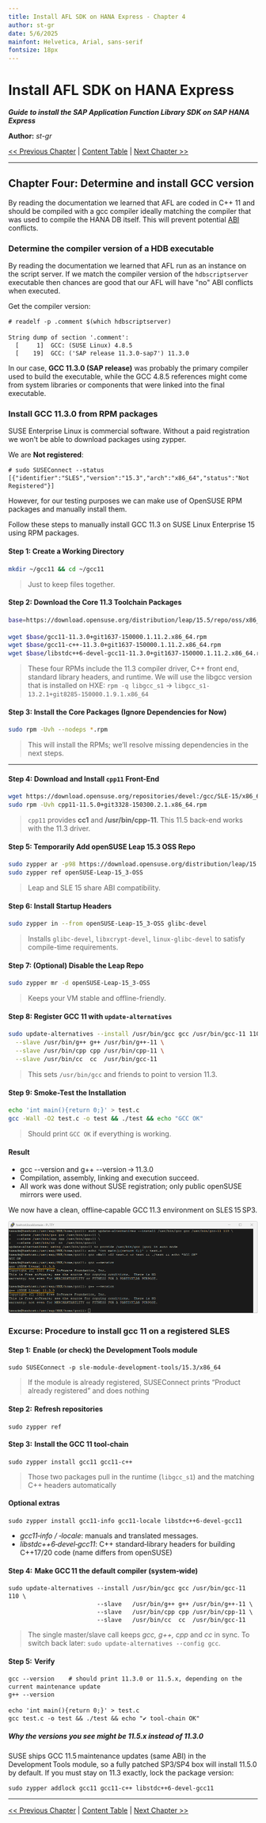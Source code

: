 ```yaml
---
title: Install AFL SDK on HANA Express - Chapter 4
author: st-gr
date: 5/6/2025
mainfont: Helvetica, Arial, sans-serif
fontsize: 18px
---
```


Install AFL SDK on HANA Express
===============================

***Guide to install the SAP Application Function Library SDK on SAP HANA Express***

**Author:** *st-gr*

[<< Previous Chapter](chapter-3-install-afl-sdk.md) | [Content Table](README.md) | [Next Chapter >>](chapter-5-prepare-and-build-first-afl.md)

---

## Chapter Four: Determine and install GCC version

By reading the documentation we learned that AFL are coded in C++ 11 and should be compiled with a gcc compiler ideally matching the compiler that was used to compile the HANA DB itself. This will prevent potential [ABI][5] conflicts.

### Determine the compiler version of a HDB executable

By reading the documentation we learned that AFL run as an instance on the script server. If we match the compiler version of the `hdbscriptserver` executable then chances are good that our AFL will have "no" ABI conflicts when executed.

Get the compiler version:

````
# readelf -p .comment $(which hdbscriptserver)

String dump of section '.comment':
  [     1]  GCC: (SUSE Linux) 4.8.5
  [    19]  GCC: ('SAP release 11.3.0-sap7') 11.3.0
````

In our case, **GCC 11.3.0 (SAP release)** was probably the primary compiler used to build the executable, while the GCC 4.8.5 references might come from system libraries or components that were linked into the final executable.

### Install GCC 11.3.0 from RPM packages

SUSE Enterprise Linux is commercial software. Without a paid registration we won't be able to download packages using zypper.

We are **Not registered**:
````
# sudo SUSEConnect --status
[{"identifier":"SLES","version":"15.3","arch":"x86_64","status":"Not Registered"}]
````

However, for our testing purposes we can make use of OpenSUSE RPM packages and manually install them.

Follow these steps to manually install GCC 11.3 on SUSE Linux Enterprise 15 using RPM packages.

#### Step 1: Create a Working Directory

```bash
mkdir ~/gcc11 && cd ~/gcc11
```

> Just to keep files together.

#### Step 2: Download the Core 11.3 Toolchain Packages

```bash
base=https://download.opensuse.org/distribution/leap/15.5/repo/oss/x86_64

wget $base/gcc11-11.3.0+git1637-150000.1.11.2.x86_64.rpm
wget $base/gcc11-c++-11.3.0+git1637-150000.1.11.2.x86_64.rpm
wget $base/libstdc++6-devel-gcc11-11.3.0+git1637-150000.1.11.2.x86_64.rpm
```

> These four RPMs include the 11.3 compiler driver, C++ front end, standard library headers, and runtime.
> We will use the libgcc version that is installed on HXE: `rpm -q libgcc_s1` -> `libgcc_s1-13.2.1+git8285-150000.1.9.1.x86_64`

#### Step 3: Install the Core Packages (Ignore Dependencies for Now)

```bash
sudo rpm -Uvh --nodeps *.rpm
```

> This will install the RPMs; we’ll resolve missing dependencies in the next steps.

---

#### Step 4: Download and Install `cpp11` Front-End

```bash
wget https://download.opensuse.org/repositories/devel:/gcc/SLE-15/x86_64/cpp11-11.5.0+git3328-150300.2.1.x86_64.rpm
sudo rpm -Uvh cpp11-11.5.0+git3328-150300.2.1.x86_64.rpm
```

> `cpp11` provides **cc1** and **/usr/bin/cpp-11**. This 11.5 back-end works with the 11.3 driver.

#### Step 5: Temporarily Add openSUSE Leap 15.3 OSS Repo

```bash
sudo zypper ar -p98 https://download.opensuse.org/distribution/leap/15.3/repo/oss/ openSUSE-Leap-15_3-OSS
sudo zypper ref openSUSE-Leap-15_3-OSS
```

> Leap and SLE 15 share ABI compatibility.

#### Step 6: Install Startup Headers

```bash
sudo zypper in --from openSUSE-Leap-15_3-OSS glibc-devel
```

> Installs `glibc-devel`, `libxcrypt-devel`, `linux-glibc-devel` to satisfy compile-time requirements.

#### Step 7: (Optional) Disable the Leap Repo

```bash
sudo zypper mr -d openSUSE-Leap-15_3-OSS
```

> Keeps your VM stable and offline-friendly.

#### Step 8: Register GCC 11 with `update-alternatives`

```bash
sudo update-alternatives --install /usr/bin/gcc gcc /usr/bin/gcc-11 110 \
  --slave /usr/bin/g++ g++ /usr/bin/g++-11 \
  --slave /usr/bin/cpp cpp /usr/bin/cpp-11 \
  --slave /usr/bin/cc  cc  /usr/bin/gcc-11
```

> This sets `/usr/bin/gcc` and friends to point to version 11.3.

#### Step 9: Smoke-Test the Installation

```bash
echo 'int main(){return 0;}' > test.c
gcc -Wall -O2 test.c -o test && ./test && echo "GCC OK"
```

> Should print `GCC OK` if everything is working.

#### Result

* gcc --version and g++ --version → 11.3.0
* Compilation, assembly, linking and execution succeed.
* All work was done without SUSE registration; only public openSUSE mirrors were used.

We now have a clean, offline‑capable GCC 11.3 environment on SLES 15 SP3.

![gcc and g++ version 11.3.0 installed](/assets/gcc-11-3-0-installed.png)

### Excurse: Procedure to install gcc 11 on a registered SLES

#### Step 1:  Enable (or check) the Development Tools module

    sudo SUSEConnect -p sle-module-development-tools/15.3/x86_64
    
> If the module is already registered, SUSEConnect prints “Product already registered” and does nothing 

#### Step 2:  Refresh repositories

    sudo zypper ref
    
#### Step 3:  Install the GCC 11 tool‑chain

    sudo zypper install gcc11 gcc11-c++

> Those two packages pull in the runtime (`libgcc_s1`) and the matching C++ headers automatically 

#### Optional extras

    sudo zypper install gcc11-info gcc11-locale libstdc++6-devel-gcc11

* _gcc11‑info / ‑locale_: manuals and translated messages.
* _libstdc++6‑devel‑gcc11_: C++ standard‑library headers for building C++17/20 code (name differs from openSUSE) 

#### Step 4:  Make GCC 11 the default compiler (system‑wide)

````
sudo update-alternatives --install /usr/bin/gcc gcc /usr/bin/gcc-11 110 \
                         --slave   /usr/bin/g++ g++ /usr/bin/g++-11 \
                         --slave   /usr/bin/cpp cpp /usr/bin/cpp-11 \
                         --slave   /usr/bin/cc  cc  /usr/bin/gcc-11
````

> The single master/slave call keeps _gcc, g++, cpp_ and _cc_ in sync. To switch back later: `sudo update‑alternatives --config gcc`.

#### Step 5:  Verify

````
gcc --version    # should print 11.3.0 or 11.5.x, depending on the current maintenance update
g++ --version

echo 'int main(){return 0;}' > test.c
gcc test.c -o test && ./test && echo "✔ tool‑chain OK"
````

##### Why the versions you see might be 11.5.x instead of 11.3.0

SUSE ships GCC 11.5 maintenance updates (same ABI) in the Development Tools module, so a fully patched SP3/SP4 box will install 11.5.0 by default.
If you must stay on 11.3 exactly, lock the package version:

    sudo zypper addlock gcc11 gcc11-c++ libstdc++6-devel-gcc11


[5]: https://en.wikipedia.org/wiki/Application_binary_interface

---

[<< Previous Chapter](chapter-3-install-afl-sdk.md) | [Content Table](README.md) | [Next Chapter >>](chapter-5-prepare-and-build-first-afl.md)